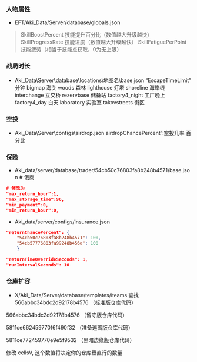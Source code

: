 ### 人物属性
* EFT/Aki_Data/Server/database/globals.json
>SkillBoostPercent 技能提升百分比（数值越大升级越快）
SkillProgressRate 技能进度（数值越大升级越快）
SkillFatiguePerPoint 技能疲劳（相当于技能点获取，0为无上限）
### 战局时长
* Aki_Data\Server\database\locations\地图名\base.json
“EscapeTimeLimit” 分钟
bigmap 海关
woods 森林
lighthouse 灯塔
shoreline 海岸线
interchange 立交桥
rezervbase 储备站
factory4_night 工厂晚上
factory4_day 白天
laboratory 实验室
takovstreets 街区
### 空投
* Aki_Data\Server\configs\airdrop.json
airdropChancePercent”:空投几率 百分比
### 保险
* Aki_data/server/database/trader/54cb50c76803fa8b248b4571/base.json    # 俄商
```json
# 修改为
"max_return_hour":1,
"max_storage_time":96,
"min_payment":0,
"min_return_hour":0,
```
* Aki_data/server/configs/insurance.json
```json
"returnChancePercent": {
    "54cb50c76803fa8b248b4571": 100,
    "54cb57776803fa99248b456e": 100    
    }
```
```json
"returnTimeOverrideSeconds": 1,
"runIntervalSeconds": 10
```
### 仓库扩容
* X/Aki_Data/Server/database/templates/iteams
查找  
566abbc34bdc2d92178b4576 （标准版仓库代码）

566abbc34bdc2d92178b4576 （留守版仓库代码）

5811ce662459770f6f490f32  （准备逃离版仓库代码）

5811ce772459770e9e5f9532 （黑暗边缘版仓库代码）

修改 cellsV, 这个数值将决定你的仓库垂直行的数量
